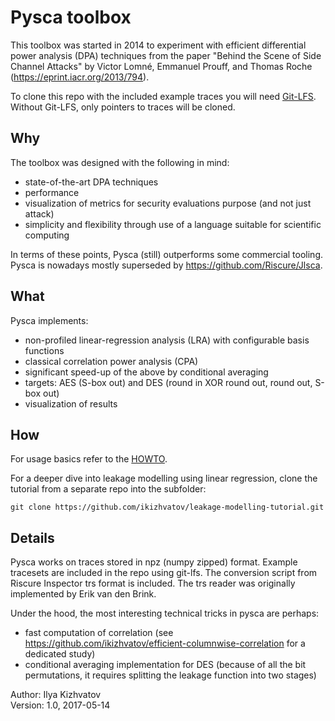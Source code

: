 # Pysca toolbox

This toolbox was started in 2014 to experiment with efficient differential power analysis (DPA) techniques from the paper "Behind the Scene of Side Channel Attacks" by Victor Lomné, Emmanuel Prouff, and Thomas Roche (https://eprint.iacr.org/2013/794).

To clone this repo with the included example traces you will need [Git-LFS](https://git-lfs.github.com). Without Git-LFS, only pointers to traces will be cloned.

## Why
The toolbox was designed with the following in mind:
* state-of-the-art DPA techniques
* performance
* visualization of metrics for security evaluations purpose (and not just attack)
* simplicity and flexibility through use of a language suitable for scientific computing

In terms of these points, Pysca (still) outperforms some commercial tooling. Pysca is nowadays mostly superseded by https://github.com/Riscure/Jlsca.

## What
Pysca implements:
* non-profiled linear-regression analysis (LRA) with configurable basis functions
* classical correlation power analysis (CPA)
* significant speed-up of the above by conditional averaging
* targets: AES (S-box out) and DES (round in XOR round out, round out, S-box out)
* visualization of results

## How

For usage basics refer to the [HOWTO](howto/HOWTO.md).

For a deeper dive into leakage modelling using linear regression, clone the tutorial from a separate repo into the subfolder:

    git clone https://github.com/ikizhvatov/leakage-modelling-tutorial.git

## Details
Pysca works on traces stored in npz (numpy zipped) format. Example tracesets are included in the repo using git-lfs. The conversion script from Riscure Inspector trs format is included. The trs reader was originally implemented by Erik van den Brink.

Under the hood, the most interesting technical tricks in pysca are perhaps:
* fast computation of correlation (see https://github.com/ikizhvatov/efficient-columnwise-correlation for a dedicated study)
* conditional averaging implementation for DES (because of all the bit permutations, it requires splitting the leakage function into two stages)

Author: Ilya Kizhvatov<br>
Version: 1.0, 2017-05-14
